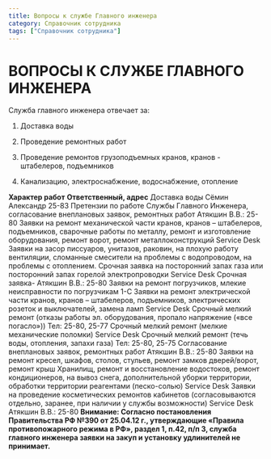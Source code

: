```yaml
---
title: Вопросы к службе Главного инженера
category: Справочник сотрудника
tags: ["Справочник сотрудника"]
---
```

# ВОПРОСЫ К СЛУЖБЕ ГЛАВНОГО ИНЖЕНЕРА

Служба главного инженера отвечает за:

1. Доставка воды

2. Проведение ремонтных работ

3. Проведение ремонтов грузоподъемных кранов, кранов - штабелеров, подъемников

4. Канализацию, электроснабжение, водоснабжение, отопление

__Характер работ__	__Ответственный, адрес__
Доставка воды	Сёмин Александр 25-83
Претензии по работе Службы Главного Инженера, согласование внеплановых заявок, ремонтных работ	Атякшин В.В.: 25-80
Заявки на ремонт механической части кранов, кранов – штабелеров, подъемников, сварочные работы по металлу, ремонт и изготовление оборудования, ремонт ворот, ремонт металлоконструкций	Service Desk
Заявки на засор писсуаров, унитазов, раковин, на плохую работу вентиляции, сломанные смесители на проблемы с водопроводом, на проблемы с отоплением. Срочная заявка на посторонний запах газа или посторонний запах  горелой электропроводки	 Service Desk
Срочная заявка- Атякшин В.В.: 25-80
Заявки на ремонт погрузчиков, млекие неисправности по погрузчикам	1-С
Заявки на ремонт электрической части кранов, кранов – штабелеров, подъемников, электрических розеток и выключателей, замена ламп	Service Desk
Срочный мелкий ремонт (отказы работы эл. оборудования, пропало напряжение («все погасло»))	Тел: 25-80, 25-77
Срочный мелкий ремонт (мелкие механические поломки)	Service Desk
Срочный мелкий ремонт (течь воды, отопления, запахи газа)	Тел: 25-80, 25-75
Согласование внеплановых заявок, ремонтных работ	Атякшин В.В.: 25-80
Заявки на ремонт кресел, шкафов, столов, стульев, ремонт замков дверей/ворот, ремонт крыш Хранилищ, ремонт и восстановление водостоков, ремонт кондиционеров, на вывоз снега, дополнительной уборки территории, обработки территории реагентами (песко-солью)	Service Desk
Заявки на проведение косметических ремонтов кабинетов (согласовываются отдельно, заранее, при наличии у службы возможности)	Service Desk
Атякшин В.В.: 25-80
__Внимание: Согласно постановления Правительства РФ №390 от 25.04.12 г., утверждающие «Правила противопожарного режима в РФ»,
раздел 1, п.42, п/п 3, служба главного инженера заявки на закуп и установку удлинителей не принимает.__
 

 